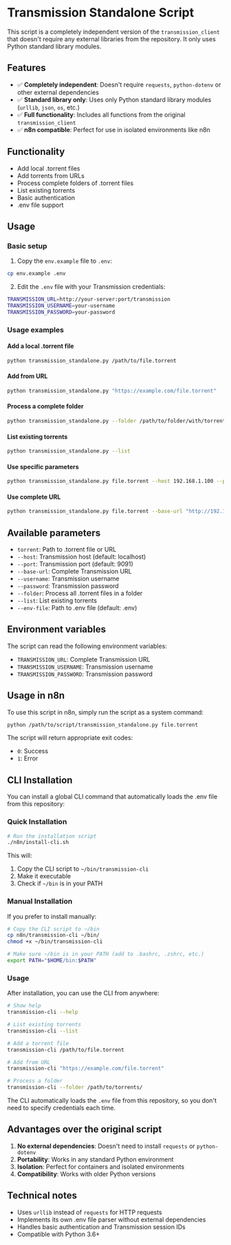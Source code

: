 # Transmission Standalone Script

This script is a completely independent version of the `transmission_client` that doesn't require any external libraries from the repository. It only uses Python standard library modules.

## Features

- ✅ **Completely independent**: Doesn't require `requests`, `python-dotenv` or other external dependencies
- ✅ **Standard library only**: Uses only Python standard library modules (`urllib`, `json`, `os`, etc.)
- ✅ **Full functionality**: Includes all functions from the original `transmission_client`
- ✅ **n8n compatible**: Perfect for use in isolated environments like n8n

## Functionality

- Add local .torrent files
- Add torrents from URLs
- Process complete folders of .torrent files
- List existing torrents
- Basic authentication
- .env file support

## Usage

### Basic setup

1. Copy the `env.example` file to `.env`:
```bash
cp env.example .env
```

2. Edit the `.env` file with your Transmission credentials:
```bash
TRANSMISSION_URL=http://your-server:port/transmission
TRANSMISSION_USERNAME=your-username
TRANSMISSION_PASSWORD=your-password
```

### Usage examples

#### Add a local .torrent file
```bash
python transmission_standalone.py /path/to/file.torrent
```

#### Add from URL
```bash
python transmission_standalone.py "https://example.com/file.torrent"
```

#### Process a complete folder
```bash
python transmission_standalone.py --folder /path/to/folder/with/torrents
```

#### List existing torrents
```bash
python transmission_standalone.py --list
```

#### Use specific parameters
```bash
python transmission_standalone.py file.torrent --host 192.168.1.100 --port 9091 --username user --password password
```

#### Use complete URL
```bash
python transmission_standalone.py file.torrent --base-url "http://192.168.1.100:9091/transmission"
```

## Available parameters

- `torrent`: Path to .torrent file or URL
- `--host`: Transmission host (default: localhost)
- `--port`: Transmission port (default: 9091)
- `--base-url`: Complete Transmission URL
- `--username`: Transmission username
- `--password`: Transmission password
- `--folder`: Process all .torrent files in a folder
- `--list`: List existing torrents
- `--env-file`: Path to .env file (default: .env)

## Environment variables

The script can read the following environment variables:

- `TRANSMISSION_URL`: Complete Transmission URL
- `TRANSMISSION_USERNAME`: Transmission username
- `TRANSMISSION_PASSWORD`: Transmission password

## Usage in n8n

To use this script in n8n, simply run the script as a system command:

```bash
python /path/to/script/transmission_standalone.py file.torrent
```

The script will return appropriate exit codes:
- `0`: Success
- `1`: Error

## CLI Installation

You can install a global CLI command that automatically loads the .env file from this repository:

### Quick Installation

```bash
# Run the installation script
./n8n/install-cli.sh
```

This will:
1. Copy the CLI script to `~/bin/transmission-cli`
2. Make it executable
3. Check if `~/bin` is in your PATH

### Manual Installation

If you prefer to install manually:

```bash
# Copy the CLI script to ~/bin
cp n8n/transmission-cli ~/bin/
chmod +x ~/bin/transmission-cli

# Make sure ~/bin is in your PATH (add to .bashrc, .zshrc, etc.)
export PATH="$HOME/bin:$PATH"
```

### Usage

After installation, you can use the CLI from anywhere:

```bash
# Show help
transmission-cli --help

# List existing torrents
transmission-cli --list

# Add a torrent file
transmission-cli /path/to/file.torrent

# Add from URL
transmission-cli "https://example.com/file.torrent"

# Process a folder
transmission-cli --folder /path/to/torrents/
```

The CLI automatically loads the `.env` file from this repository, so you don't need to specify credentials each time.

## Advantages over the original script

1. **No external dependencies**: Doesn't need to install `requests` or `python-dotenv`
2. **Portability**: Works in any standard Python environment
3. **Isolation**: Perfect for containers and isolated environments
4. **Compatibility**: Works with older Python versions

## Technical notes

- Uses `urllib` instead of `requests` for HTTP requests
- Implements its own .env file parser without external dependencies
- Handles basic authentication and Transmission session IDs
- Compatible with Python 3.6+